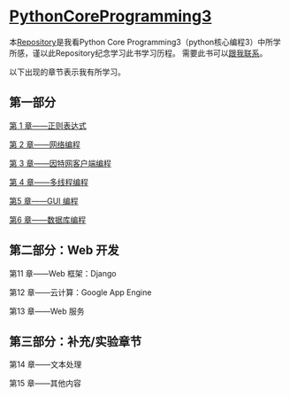 # [PythonCoreProgramming3](https://github.com/geyixin/PythonCoreProgramming3)
本[Repository](https://github.com/geyixin/PythonCoreProgramming3)是我看Python Core Programming3（python核心编程3）中所学所感，谨以此Repository纪念学习此书学习历程。
需要此书可以[跟我联系](https://github.com/geyixin)。

以下出现的章节表示我有所学习。

## 第一部分

[第 1 章——正则表达式](https://github.com/geyixin/PythonCoreProgramming3/tree/master/chapter1)

[第 2 章——网络编程](https://github.com/geyixin/PythonCoreProgramming3/tree/master/chapter2)

[第 3 章——因特网客户端编程](https://github.com/geyixin/PythonCoreProgramming3/tree/master/chapter3)

[第 4 章——多线程编程](https://github.com/geyixin/PythonCoreProgramming3/tree/master/chapter4)

[第5 章——GUI 编程](https://github.com/geyixin/PythonCoreProgramming3/tree/master/chapter5)

[第6 章——数据库编程](https://github.com/geyixin/PythonCoreProgramming3/tree/master/chapter6)

## 第二部分：Web 开发

第11 章——Web 框架：Django

第12 章——云计算：Google App Engine

第13 章——Web 服务

## 第三部分：补充/实验章节

第14 章——文本处理

第15 章——其他内容


